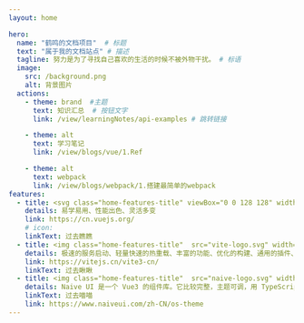 ```yaml
---
layout: home

hero:
  name: "鹤鸣的文档项目"  # 标题
  text: "属于我的文档站点" # 描述
  tagline: 努力是为了寻找自己喜欢的生活的时候不被外物干扰。 # 标语
  image:
    src: /background.png
    alt: 背景图片
  actions:
    - theme: brand  #主题
      text: 知识汇总  # 按钮文字
      link: /view/learningNotes/api-examples # 跳转链接

    - theme: alt
      text: 学习笔记
      link: /view/blogs/vue/1.Ref

    - theme: alt
      text: webpack
      link: /view/blogs/webpack/1.搭建最简单的webpack
features:
  - title: <svg class="home-features-title" viewBox="0 0 128 128" width="24" height="24" ><path fill="#42b883" d="M78.8,10L64,35.4L49.2,10H0l64,110l64-110C128,10,78.8,10,78.8,10z" ></path><path fill="#35495e" d="M78.8,10L64,35.4L49.2,10H25.6L64,76l38.4-66H78.8z" ></path></svg>Vue3
    details: 易学易用、性能出色、灵活多变
    link: https://cn.vuejs.org/
    # icon: 
    linkText: 过去瞧瞧
  - title: <img class="home-features-title"  src="vite-logo.svg" width="24" height="24" ></img>Vite3
    details: 极速的服务启动、轻量快速的热重载、丰富的功能、优化的构建、通用的插件、完全类型化的API
    link: https://vitejs.cn/vite3-cn/
    linkText: 过去瞅瞅 
  - title: <img class="home-features-title"  src="naive-logo.svg" width="24" height="24" ></img>Navie
    details: Naive UI 是一个 Vue3 的组件库。它比较完整，主题可调，用 TypeScript 写的，快。
    linkText: 过去喵喵
    link: https://www.naiveui.com/zh-CN/os-theme
---
```


